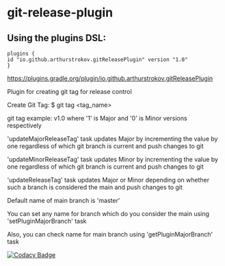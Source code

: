 # git-release-plugin

## Using the plugins DSL:
    plugins {
    id "io.github.arthurstrokov.gitReleasePlugin" version "1.0"
    }

https://plugins.gradle.org/plugin/io.github.arthurstrokov.gitReleasePlugin

Plugin for creating git tag for release control

Create Git Tag: $ git tag <tag_name>

git tag example: v1.0 where '1' is Major and '0' is Minor versions respectively

'updateMajorReleaseTag' task updates Major by incrementing the value by one regardless of which git branch is current
and push changes to git

'updateMinorReleaseTag' task updates Minor by incrementing the value by one regardless of which git branch is current
and push changes to git

'updateReleaseTag' task updates Major or Minor depending on whether such a branch is considered the main and push
changes to git

Default name of main branch is 'master'

You can set any name for branch which do you consider the main using 'setPluginMajorBranch' task

Also, you can check name for main branch using 'getPluginMajorBranch' task

[![Codacy Badge](https://app.codacy.com/project/badge/Grade/b757ffad32634c4ebc15f247f08a8f92)](https://www.codacy.com/gh/arthurstrokov/test-gradle-git-release-plugin/dashboard?utm_source=github.com&amp;utm_medium=referral&amp;utm_content=arthurstrokov/test-gradle-git-release-plugin&amp;utm_campaign=Badge_Grade)
